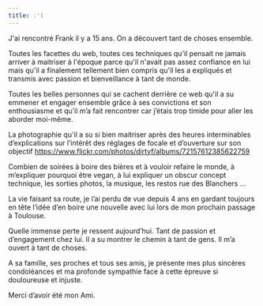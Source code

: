 ```yaml
---
title: :'(
---
```

J'ai rencontré Frank il y a 15 ans. On a découvert tant de choses ensemble.

Toutes les facettes du web, toutes ces techniques qu'il pensait ne jamais arriver à maitriser à l'époque parce qu'il n'avait pas assez confiance en lui mais qu'il a finalement tellement bien compris qu'il les a expliqués et transmis avec passion et bienveillance à tant de monde.

Toutes les belles personnes qui se cachent derrière ce web qu'il a su emmener et engager ensemble grâce à ses convictions et son enthousiasme et qu’il m’a fait rencontrer car j’étais trop timide pour aller les aborder moi-même.

La photographie qu'il a su si bien maitriser après des heures interminables d’explications sur l’intérêt des réglages de focale et d’ouverture sur son objectif https://www.flickr.com/photos/dirtyf/albums/72157612385622759

Combien de soirées à boire des bières et à vouloir refaire le monde, à m’expliquer pourquoi être vegan, à lui expliquer un obscur concept technique, les sorties photos, la musique, les restos rue des Blanchers …

La vie faisant sa route, je l’ai perdu de vue depuis 4 ans en gardant toujours en tête l’idée d’en boire une nouvelle avec lui lors de mon prochain passage à Toulouse.

Quelle immense perte je ressent aujourd’hui. Tant de passion et d’engagement chez lui. Il a su montrer le chemin à tant de gens. Il m’a ouvert à tant de choses.

A sa famille, ses proches et tous ses amis, je présente mes plus sincères condoléances et ma profonde sympathie face à cette épreuve si douloureuse et injuste.

Merci d’avoir été mon Ami.
